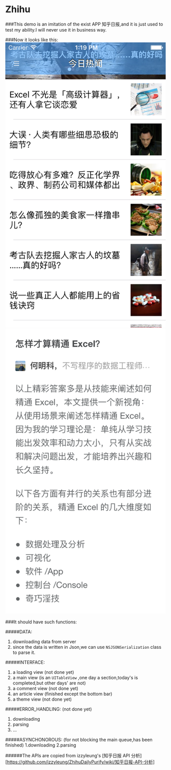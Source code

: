 # Zhihu


###This demo is an imitation of the exist APP 知乎日报,and it is just used to test my ability.I will never use it in business way.

###Now it looks like this:
![image](https://github.com/ssase/Zhihu/blob/master/pictures/the%20transition%20top%20bar.png)
![image](https://github.com/ssase/Zhihu/blob/master/pictures/article.png)


###It should have such functions:

#####DATA:
1. downloading data from server 
2. since the data is written in Json,we can use `NSJSONSerialization` class to parse it.

#####INTERFACE:
1. a loading view (not done yet)
2. a main view (is an `UITableView` ,one day a section,today's is completed,but other days' are not)
3. a comment view (not done yet)
4. an article view (finished except the bottom bar)
5. a theme view (not done yet)

#####ERROR_HANDLING: (not done yet)
1. downloading
2. parsing
3. ...

#####ASYNCHONOROUS: (for not blocking the main queue,has been finished)
1.downloading
2.parsing


######The APIs are copied from izzyleung's [知乎日报 API 分析][https://github.com/izzyleung/ZhihuDailyPurify/wiki/知乎日报-API-分析]


